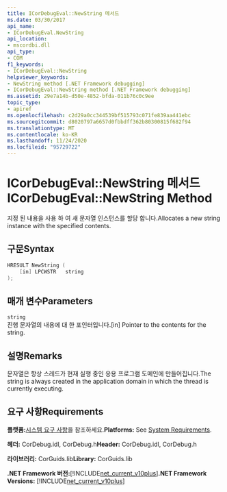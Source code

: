 ```yaml
---
title: ICorDebugEval::NewString 메서드
ms.date: 03/30/2017
api_name:
- ICorDebugEval.NewString
api_location:
- mscordbi.dll
api_type:
- COM
f1_keywords:
- ICorDebugEval::NewString
helpviewer_keywords:
- NewString method [.NET Framework debugging]
- ICorDebugEval::NewString method [.NET Framework debugging]
ms.assetid: 29e7a14b-d50e-4852-bfda-011b76c0c9ee
topic_type:
- apiref
ms.openlocfilehash: c2d29a0cc344539bf515793c071fe839aa441ebc
ms.sourcegitcommit: d8020797a6657d0fbbdff362b80300815f682f94
ms.translationtype: MT
ms.contentlocale: ko-KR
ms.lasthandoff: 11/24/2020
ms.locfileid: "95729722"
---
```

# <a name="icordebugevalnewstring-method"></a><span data-ttu-id="7c95d-102">ICorDebugEval::NewString 메서드</span><span class="sxs-lookup"><span data-stu-id="7c95d-102">ICorDebugEval::NewString Method</span></span>

<span data-ttu-id="7c95d-103">지정 된 내용을 사용 하 여 새 문자열 인스턴스를 할당 합니다.</span><span class="sxs-lookup"><span data-stu-id="7c95d-103">Allocates a new string instance with the specified contents.</span></span>  
  
## <a name="syntax"></a><span data-ttu-id="7c95d-104">구문</span><span class="sxs-lookup"><span data-stu-id="7c95d-104">Syntax</span></span>  
  
```cpp  
HRESULT NewString (  
    [in] LPCWSTR   string  
);  
```  
  
## <a name="parameters"></a><span data-ttu-id="7c95d-105">매개 변수</span><span class="sxs-lookup"><span data-stu-id="7c95d-105">Parameters</span></span>  

 `string`  
 <span data-ttu-id="7c95d-106">진행 문자열의 내용에 대 한 포인터입니다.</span><span class="sxs-lookup"><span data-stu-id="7c95d-106">[in] Pointer to the contents for the string.</span></span>  
  
## <a name="remarks"></a><span data-ttu-id="7c95d-107">설명</span><span class="sxs-lookup"><span data-stu-id="7c95d-107">Remarks</span></span>  

 <span data-ttu-id="7c95d-108">문자열은 항상 스레드가 현재 실행 중인 응용 프로그램 도메인에 만들어집니다.</span><span class="sxs-lookup"><span data-stu-id="7c95d-108">The string is always created in the application domain in which the thread is currently executing.</span></span>  
  
## <a name="requirements"></a><span data-ttu-id="7c95d-109">요구 사항</span><span class="sxs-lookup"><span data-stu-id="7c95d-109">Requirements</span></span>  

 <span data-ttu-id="7c95d-110">**플랫폼:**[시스템 요구 사항](../../get-started/system-requirements.md)을 참조하세요.</span><span class="sxs-lookup"><span data-stu-id="7c95d-110">**Platforms:** See [System Requirements](../../get-started/system-requirements.md).</span></span>  
  
 <span data-ttu-id="7c95d-111">**헤더:** CorDebug.idl, CorDebug.h</span><span class="sxs-lookup"><span data-stu-id="7c95d-111">**Header:** CorDebug.idl, CorDebug.h</span></span>  
  
 <span data-ttu-id="7c95d-112">**라이브러리:** CorGuids.lib</span><span class="sxs-lookup"><span data-stu-id="7c95d-112">**Library:** CorGuids.lib</span></span>  
  
 <span data-ttu-id="7c95d-113">**.NET Framework 버전:**[!INCLUDE[net_current_v10plus](../../../../includes/net-current-v10plus-md.md)]</span><span class="sxs-lookup"><span data-stu-id="7c95d-113">**.NET Framework Versions:** [!INCLUDE[net_current_v10plus](../../../../includes/net-current-v10plus-md.md)]</span></span>
